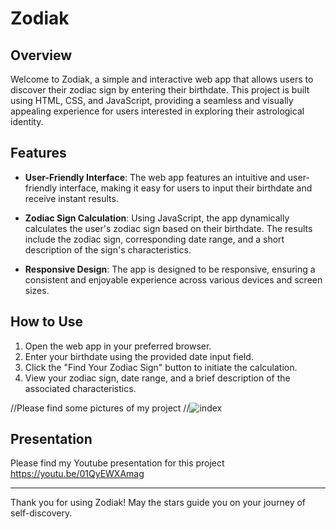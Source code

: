 # Zodiak 

## Overview

Welcome to Zodiak, a simple and interactive web app that allows users to discover their zodiac sign by entering their birthdate. This project is built using HTML, CSS, and JavaScript, providing a seamless and visually appealing experience for users interested in exploring their astrological identity.

## Features

- **User-Friendly Interface**: The web app features an intuitive and user-friendly interface, making it easy for users to input their birthdate and receive instant results.

- **Zodiac Sign Calculation**: Using JavaScript, the app dynamically calculates the user's zodiac sign based on their birthdate. The results include the zodiac sign, corresponding date range, and a short description of the sign's characteristics.

- **Responsive Design**: The app is designed to be responsive, ensuring a consistent and enjoyable experience across various devices and screen sizes.

## How to Use

1. Open the web app in your preferred browser.
2. Enter your birthdate using the provided date input field.
3. Click the "Find Your Zodiac Sign" button to initiate the calculation.
4. View your zodiac sign, date range, and a brief description of the associated characteristics.

//Please find some pictures of my project
//![index](https://github.com/PolinaKoriagina/Zodiak/raw/main/images/image.png)


## Presentation

Please find my Youtube presentation for this project https://youtu.be/01QyEWXAmag


---

Thank you for using Zodiak! May the stars guide you on your journey of self-discovery.
